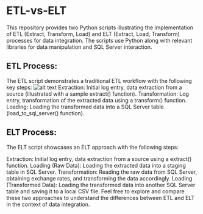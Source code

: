 # ETL-vs-ELT
This repository provides two Python scripts illustrating the implementation of ETL (Extract, Transform, Load) and ELT (Extract, Load, Transform) processes for data integration. The scripts use Python along with relevant libraries for data manipulation and SQL Server interaction.

## ETL Process:
The ETL script demonstrates a traditional ETL workflow with the following key steps:
![alt text](https://github.com/syedimad1998/ETL-vs-ELT/ETL_Data_Eng.jpg?raw=true)
Extraction: Initial log entry, data extraction from a source (illustrated with a sample extract() function).
Transformation: Log entry, transformation of the extracted data using a transform() function.
Loading: Loading the transformed data into a SQL Server table (load_to_sql_server() function).

## ELT Process:
The ELT script showcases an ELT approach with the following steps:

Extraction: Initial log entry, data extraction from a source using a extract() function.
Loading (Raw Data): Loading the extracted data into a staging table in SQL Server.
Transformation: Reading the raw data from SQL Server, obtaining exchange rates, and transforming the data accordingly.
Loading (Transformed Data): Loading the transformed data into another SQL Server table and saving it to a local CSV file.
Feel free to explore and compare these two approaches to understand the differences between ETL and ELT in the context of data integration.
